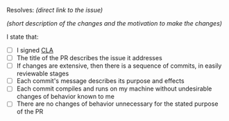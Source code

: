 Resolves: *(direct link to the issue)*

*(short description of the changes and the motivation to make the changes)*

<!-- Use "x" to fill the checkboxes below like [x] -->

I state that:
- [ ] I signed [CLA](https://www.audacityteam.org/cla/)
- [ ] The title of the PR describes the issue it addresses
- [ ] If changes are extensive, then there is a sequence of commits, in easily reviewable stages
- [ ] Each commit's message describes its purpose and effects
- [ ] Each commit compiles and runs on my machine without undesirable changes of behavior known to me
- [ ] There are no changes of behavior unnecessary for the stated purpose of the PR
